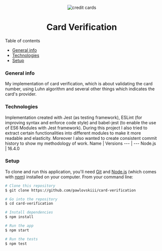 <p align="center">
<img src="https://thehustle.co/wp-content/uploads/2019/11/Spunky-Brief_2019-11-20T060248.746Z-1.jpg" alt="credit cards">
</p>
<h1 align="center">
    Card Verification
</h1

## Table of contents
* [General info](#general-info)
* [Technologies](#technologies)
* [Setup](#setup)

### General info 
My implementation of card verification, which is about validating the card number, using Luhn algorithm and several other things which indicates the card's provider.

### Technologies
Implementation created with Jest (as testing framework), ESLint (for improving syntax and enforce code style) and babel-jest (to enable the use of ES6 Modules with Jest framework). During this project I also tried to extract certain functionalities into different modules to make it more readable and elasticity. Moreover I also wanted to create consistent commit history to show my methodology of work.
Name  | Versions
--- | --- 
Node.js  | 16.4.0
### Setup
To clone and run this application, you'll need [Git](https://git-scm.com) and [Node.js](https://nodejs.org/en/download/) (which comes with [npm](http://npmjs.com)) installed on your computer. From your command line:

```bash
# Clone this repository
$ git clone https://github.com/pawlovskiii/card-verification

# Go into the repository
$ cd card-verification

# Install dependencies
$ npm install 

# Run the app
$ npm start

# Run the tests
$ npm test
```
